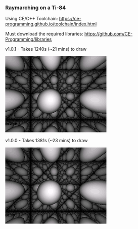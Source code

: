 ### Raymarching on a Ti-84

Using CE/C++ Toolchain:
https://ce-programming.github.io/toolchain/index.html

Must download the required libraries:
https://github.com/CE-Programming/libraries

v1.0.1 - Takes 1240s (~21 mins) to draw

![Screenshot](/bin/16.png)

v1.0.0 - Takes 1381s (~23 mins) to draw

![Screenshot](/bin/15.png)


